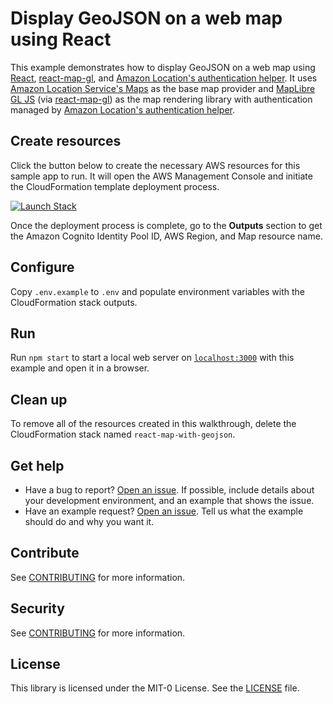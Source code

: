 # Display GeoJSON on a web map using React

This example demonstrates how to display GeoJSON on a web map using [React](https://react.dev/), [react-map-gl](https://visgl.github.io/react-map-gl/), and [Amazon Location's authentication helper](https://github.com/aws-geospatial/amazon-location-utilities-auth-helper-js). It uses [Amazon Location Service's Maps](https://aws.amazon.com/location/) as the base map provider and [MapLibre GL
JS](https://maplibre.org/maplibre-gl-js-docs/api/) (via [react-map-gl](https://visgl.github.io/react-map-gl/)) as the map rendering library with authentication managed by [Amazon Location's authentication helper](https://github.com/aws-geospatial/amazon-location-utilities-auth-helper-js).

## Create resources

Click the button below to create the necessary AWS resources for this sample app to run. It will
open the AWS Management Console and initiate the CloudFormation template deployment process.

[![Launch Stack](https://amazon-location-cloudformation-templates.s3.us-west-2.amazonaws.com/cfn-launch-stack-button.svg)](https://console.aws.amazon.com/cloudformation/home?#/stacks/quickcreate?stackName=react-map-with-geojson-example&templateURL=https://amazon-location-cloudformation-templates.s3.us-west-2.amazonaws.com/samples/web-react-map-with-geojson/template.yaml)

Once the deployment process is complete, go to the **Outputs** section to get the Amazon Cognito
Identity Pool ID, AWS Region, and Map resource name.

## Configure

Copy `.env.example` to `.env` and populate environment variables with the CloudFormation stack
outputs.

## Run

Run `npm start` to start a local web server on [`localhost:3000`](http://localhost:3000/) with this
example and open it in a browser.

## Clean up

To remove all of the resources created in this walkthrough, delete the CloudFormation stack named
`react-map-with-geojson`.

## Get help

- Have a bug to report? [Open an
  issue](https://github.com/aws-geospatial/code-example-web-react-map-with-geojson/issues/new). If
  possible, include details about your development environment, and an example that shows the issue.
- Have an example request? [Open an
  issue](https://github.com/aws-samples/amazon-location-samples/issues/new). Tell us what the
  example should do and why you want it.

## Contribute

See [CONTRIBUTING](../CONTRIBUTING.md) for more information.

## Security

See [CONTRIBUTING](../CONTRIBUTING.md#security-issue-notifications) for more information.

## License

This library is licensed under the MIT-0 License. See the [LICENSE](../LICENSE) file.
